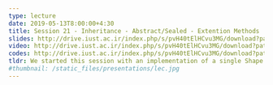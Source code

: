 ```yaml
---
type: lecture
date: 2019-05-13T8:00:00+4:30
title: Session 21 - Inheritance - Abstract/Sealed - Extention Methods
slides: http://drive.iust.ac.ir/index.php/s/pvH40tElHCvu3MG/download?path=%2FSlides&files=AP_Session21.pdf
video: http://drive.iust.ac.ir/index.php/s/pvH40tElHCvu3MG/download?path=%2FClassVideos&files=S21.mp4
codes: http://drive.iust.ac.ir/index.php/s/pvH40tElHCvu3MG/download?path=%2FCode&files=S21.zip
tldr: We started this session with an implementation of a single Shape class that could draw a Circle, Triangle or Square and saw how the class quickly became complicated. We then defined different classes for each shape, all inheriting from the Shape class and saw how much simpler the class becomes. We then introduced the concept of abstract classes/methods and sealed classes/methods. Finally we introduced extention methods to finish our discussion on inheritance. 
#thumbnail: /static_files/presentations/lec.jpg
---
```

